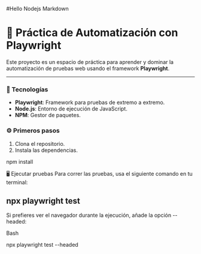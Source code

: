 #Hello Nodejs
Markdown

# 🤖 Práctica de Automatización con Playwright

Este proyecto es un espacio de práctica para aprender y dominar la automatización de pruebas web usando el framework **Playwright**.

---

### 🚀 Tecnologías

* **Playwright**: Framework para pruebas de extremo a extremo.
* **Node.js**: Entorno de ejecución de JavaScript.
* **NPM**: Gestor de paquetes.



### ⚙️ Primeros pasos

1.  Clona el repositorio.
2.  Instala las dependencias.


npm install


🖥️ Ejecutar pruebas
Para correr las pruebas, usa el siguiente comando en tu terminal:

npx playwright test
---



Si prefieres ver el navegador durante la ejecución, añade la opción --headed:

Bash

npx playwright test --headed
